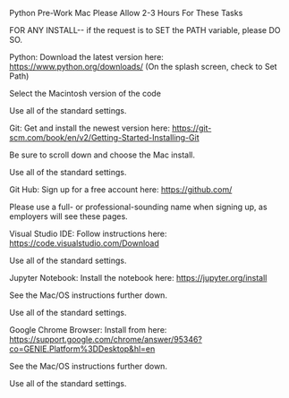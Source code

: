 Python Pre-Work Mac
Please Allow 2-3 Hours For These Tasks

FOR ANY INSTALL-- if the request is to SET the PATH variable, please DO SO.

Python: Download the latest version here: https://www.python.org/downloads/
(On the splash screen, check to Set Path)

Select the Macintosh version of the code

Use all of the standard settings.

Git: Get and install the newest version here: https://git-scm.com/book/en/v2/Getting-Started-Installing-Git

Be sure to scroll down and choose the Mac install.

Use all of the standard settings.

Git Hub: Sign up for a free account here: https://github.com/

Please use a full- or professional-sounding name when signing up, as employers will see these pages.

Visual Studio IDE:  Follow instructions here: https://code.visualstudio.com/Download

Use all of the standard settings.

Jupyter Notebook: Install the notebook here: https://jupyter.org/install

See the Mac/OS instructions further down.

Use all of the standard settings.

Google Chrome Browser: Install from here: https://support.google.com/chrome/answer/95346?co=GENIE.Platform%3DDesktop&hl=en

See the Mac/OS instructions further down. 

Use all of the standard settings.
